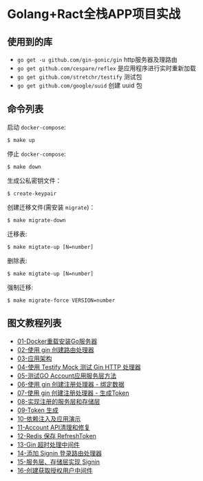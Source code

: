 # Golang+Ract全栈APP项目实战


## 使用到的库
- `go get -u github.com/gin-gonic/gin` http服务器及理路由
- `go get github.com/cespare/reflex` 是应用程序进行实时重新加载
- `go get github.com/stretchr/testify` 测试包
- `go get github.com/google/uuid` 创建 uuid 包



## 命令列表
启动 `docker-compose`:
```
$ make up
```
停止 `docker-compose`:
```
$ make down
```
生成公私密钥文件：
```
$ create-keypair
```
创建迁移文件(需安装 `migrate`)：
```
$ make migrate-down
```
迁移表:
```
$ make migtate-up [N=number]
```
删除表:
```
$ make migtate-up [N=number]
```
强制迁移:
```
$ make migrate-force VERSION=number
```

## 图文教程列表
- [01-Docker重载安装Go服务器](https://dev.to/jacobsngoodwin/full-stack-memory-app-01-setup-go-server-with-reload-in-docker-62n)
- [02-使用 gin 创建路由处理器](https://dev.to/jacobsngoodwin/02-creating-route-handlers-in-gin-4f3j)
- [03-应用架构](https://dev.to/jacobsngoodwin/03-application-architecture-5jk)
- [04-使用 Testify Mock 测试 Gin HTTP 处理器](https://dev.to/jacobsngoodwin/04-testing-first-gin-http-handler-9m0)
- [05-测试GO Account应用服务层方法](https://dev.to/jacobsngoodwin/05-testing-a-service-layer-method-in-go-account-application-13a6)
- [06-使用 gin 创建注册处理器 - 绑定数据](https://dev.to/jacobsngoodwin/creating-signup-handler-in-gin-binding-data-3kb5)
- [07-使用 gin 创建注册处理器 - 生成Token](https://dev.to/jacobsngoodwin/07-completing-signup-handler-in-gin-token-creation-1ikc)
- [08-实现注册的服务层和存储层](https://dev.to/jacobsngoodwin/08-implement-signup-in-service-and-repository-layers-4coe)
- [09-Token 生成](https://dev.to/jacobsngoodwin/09-token-creation-gjh)
- [10-依赖注入及应用演示](https://dev.to/jacobsngoodwin/10-dependency-injection-and-app-demo-1pj5)
- [11-Account API清理和修复](https://dev.to/jacobsngoodwin/11-cleanup-fixes-2b18)
- [12-Redis 保存 RefreshToken](https://dev.to/jacobsngoodwin/12-store-refresh-tokens-in-redis-1k5d)
- [13-Gin 超时处理中间件](https://dev.to/jacobsngoodwin/13-gin-handler-timeout-middleware-4bhg)
- [14-添加 Signin 登录路由处理器](https://dev.to/jacobsngoodwin/14-add-signin-handler-32be)
- [15-服务层、存储层实现 Signin](https://dev.to/jacobsngoodwin/15-add-signin-to-service-and-repository-layers-5mg)
- [16-创建获取授权用户中间件](https://dev.to/jacobsngoodwin/16-create-gin-middleware-to-extract-authorized-user-1jom)